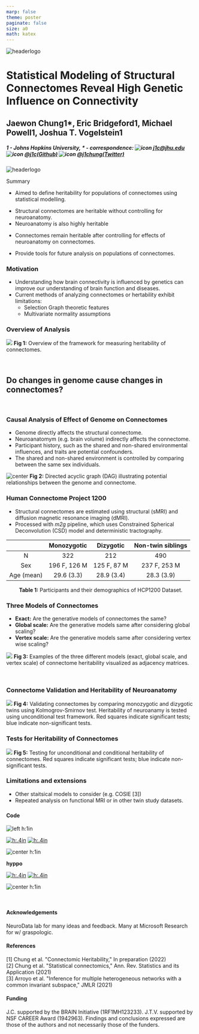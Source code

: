 ```yaml
---
marp: false
theme: poster
paginate: false
size: a0
math: katex
---
```


<!-- Start header -->
<div class="header">

<!-- Image in the upper left -->
<div>

![headerlogo](./images/hopkins-logo.png)

</div>

<!-- Title and author information -->
<div>

# Statistical Modeling of Structural Connectomes Reveal High Genetic Influence on Connectivity

## Jaewon Chung<span class=super>1\*</span>, Eric Bridgeford<span class=super>1</span>, Michael Powell<span class=super>1</span>, Joshua T. Vogelstein<span class=super>1</span>

##### 1 - Johns Hopkins University, $\ast$ - correspondence: ![icon](./images/email.png) [_j1c@jhu.edu_](mailto:j1c@jhu.edu) ![icon](./images/github.png) [_@j1c(Github)_](https://github.com/j1c) ![icon](./images/twitter.png) [_@j1chung(Twitter)_](https://twitter.com/j1chung)

</div>

<!-- Image on the upper right -->
<div>

![headerlogo](./images/nd_logo.png)

</div>

<!-- End header -->
</div>

<!-- Summary box title -->

<span class='h3-noline'> Summary </span>

<!-- Summary box using 5 columns-->
<div class='box'>
<div class="columns-box">

<!-- Box col1 -->
<div>

- Aimed to define heritability for populations of connectomes using statistical modelling.

</div>
<div>

- Structural connectomes are heritable without controlling for neuroanatomy.
- Neuroanatomy is also highly heritable

</div>
<div>

- Connectomes remain heritable after controlling for effects of neuroanatomy on connectomes.

</div>
<div>

- Provide tools for future analysis on populations of connectomes.

</div>

<!-- End columns-box -->
</div>
<!-- End box -->
</div>

<!-- Start main 2 column split for poster -->
<div class="columns-main">

<!-- Start main column 1 -->
<div>

### Motivation

- Understanding how brain connectivity is influenced by genetics can improve our understanding of brain function and diseases.
- Current methods of analyzing connectomes or hertability exhibit limitations:
  - Selection Graph theoretic features
  - Multivariate normality assumptions

### Overview of Analysis

<!-- Big question for this work -->

![](./ohbm22/overview.png)
**Fig 1:** Overview of the framework for measuring heritability of connectomes.

<br>

## Do changes in <span style="color:var(--genome)"> genome </span> cause changes in <span style="color:var(--connectome)">connectomes</span>?

<br>

### Causal Analysis of Effect of Genome on Connectomes

<!-- ![w:1100px center](./ohbm22/dag.png) -->

- Genome directly affects the structural connectome.
- Neuroanatomym (e.g. brain volume) indirectly affects the connectome.
- Participant history, such as the shared and non-shared environmental influences, and traits are potential confounders.
- The shared and non-shared environment is controlled by comparing between the same sex individuals.

![center](./ohbm22/dag.png)
**Fig 2:** Directed acyclic graph (DAG) illustrating potential relationships between the genome and connectome.

### Human Connectome Project 1200

- Structural connectomes are estimated using structural (sMRI) and diffusion magnetic resonance imaging (dMRI).
- Processed with _m2g_ pipeline, which uses Constrained Spherical Deconvolution (CSD) model and deterministic tractography.

|            | Monozygotic  |  Dizygotic  | Non-twin siblings |
| :--------: | :----------: | :---------: | :---------------: |
|     N      |     322      |     212     |        490        |
|    Sex     | 196 F, 126 M | 125 F, 87 M |   237 F, 253 M    |
| Age (mean) |  29.6 (3.3)  | 28.9 (3.4)  |    28.3 (3.9)     |

<div align="center">

**Table 1:** Participants and their demographics of HCP1200 Dataset.

</div>
<!-- End main column 1 -->
</div>

<!-- Start main column 2 -->
<div>

### Three Models of Connectomes

- **Exact:** Are the generative models of connectomes the same?
- **Global scale:** Are the generative models same after considering global scaling?
- **Vertex scale:** Are the generative models same after considering vertex wise scaling?

![](./ohbm22/Illustrative_example.png)
**Fig 3:** Examples of the three different models (exact, global scale, and vertex scale) of connectome heritability visualized as adjacency matrices.

<br>

### Connectome Validation and Heritability of Neuroanatomy

![](./ohbm22/results_ohbm_1.png)
**Fig 4:** Validating connectomes by comparing monozygotic and dizygotic twins using Kolmogrov-Smirnov test. Heritability of neuroanamy is tested using unconditional test framework. Red squares indicate significant tests; blue indicate non-significant tests.

### Tests for Heritability of Connectomes

![](./ohbm22/results_ohbm.png)
**Fig 5:** Testing for unconditional and conditional heritability of connectomes. Red squares indicate significant tests; blue indicate non-significant tests.

### Limitations and extensions

- Other staitsical models to consider (e.g. COSIE [3])
- Repeated analysis on functional MRI or in other twin study datasets.

<!-- Code/Refs/Thanks/Funding - small section -->

###

<div class="columns2">
<div>

#### Code

<div class="columns3-np">
<div>

<!-- Logo for a package -->

![left h:1in](./ohbm22/graspologic-logo.svg)

</div>
<div>

<!-- Badges for a package -->

[![h:.4in](https://pepy.tech/badge/graspologic)](https://pepy.tech/project/graspologic)
[![h:.4in](https://img.shields.io/github/stars/microsoft/graspologic?style=social)](https://github.com/microsoft/graspologic)

</div>
<div>

<!-- QR code to a package -->

![center h:1in](./ohbm22/graspologic-qr.svg)

</div>
</div>

<div class="columns3-np">
<div>

<!-- Logo for a package -->

<p style="text-align: center;">

**hyppo**

</p>

</div>
<div>

<!-- Badges for a package -->

[![h:.4in](https://pepy.tech/badge/hyppo)](https://pepy.tech/project/hyppo)
[![h:.4in](https://img.shields.io/github/stars/neurodata/hyppo?style=social)](https://github.com/neurodata/hyppo)

</div>
<div>

<!-- QR code to a package -->

![center h:1in](./ohbm22/hyppo-qr.svg)

</div>
</div>

<br>

#### Acknowledgements

<footer>
NeuroData lab for many ideas and feedback. Many at Microsoft Research for w/ graspologic.
</footer>

</div>
<div>

#### References

<!-- Need these breaks <br> between refs otherwise formatting breaks for some reason -->
<footer>
[1] Chung et al. "Connectomic Heritability," In preparation (2022)
<br>
[2] Chung et al. "Statistical connectomics," Ann. Rev. Statistics and its Application (2021)
<br>
[3] Arroyo et al. "Inference for multiple heterogeneous networks with a common invariant subspace," JMLR (2021)
</footer>

#### Funding

<footer>
J.C. supported by the BRAIN Initiative (1RF1MH123233). J.T.V. supported by NSF CAREER Award (1942963). Findings and conclusions expressed are  those of the authors and not necessarily those of the funders.
</footer>

</div>
</div>

<!-- End main column 2 -->
</div>

<!-- End main columns -->
</div>
